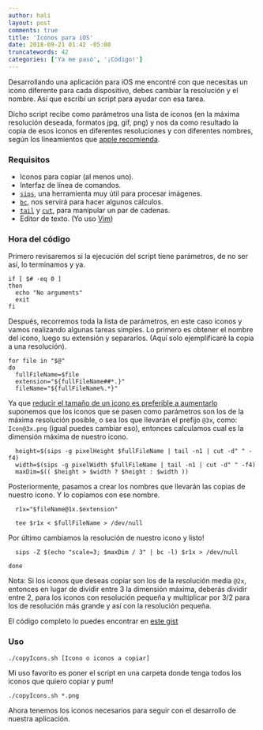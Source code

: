 ```yaml
---
author: hali
layout: post
comments: true
title: 'Iconos para iOS'
date: 2018-09-21 01:42 -05:00
truncatewords: 42
categories: ['Ya me pasó', '¡Código!']
---
```


Desarrollando una aplicación para iOS me encontré con que necesitas un icono diferente para cada dispositivo, debes
cambiar la resolución y el nombre. Así que escribí un script para ayudar con esa tarea.

Dicho script recibe como parámetros una lista de iconos (en la máxima resolución deseada, formatos jpg, gif, png) y
nos da como resultado la copia de esos iconos en diferentes resoluciones y con diferentes nombres, según los
lineamientos que [apple recomienda](https://developer.apple.com/library/archive/qa/qa1686/_index.html).

### Requisitos
- Iconos para copiar (al menos uno).
- Interfaz de línea de comandos.
- [`sips`](https://ss64.com/osx/sips.html), una herramienta muy útil para procesar imágenes.
- [`bc`](https://www.gnu.org/software/bc/manual/html_mono/bc.html), nos servirá para hacer algunos cálculos.
- [`tail`](http://man7.org/linux/man-pages/man1/tail.1.html) y [`cut`](https://linux.die.net/man/1/cut), para
  manipular un par de cadenas.
- Editor de texto. (Yo uso [Vim](https://www.vim.org))

### Hora del código
Primero revisaremos si la ejecución del script tiene parámetros, de no ser así, lo terminamos y ya.

```
if [ $# -eq 0 ]
then
  echo "No arguments"
  exit
fi
```

Después, recorremos toda la lista de parámetros, en este caso iconos y vamos realizando algunas tareas simples.
Lo primero es obtener el nombre del icono, luego su extensión y separarlos.
(Aquí solo ejemplificaré la copia a una resolución).

```
for file in "$@"
do
  fullFileName=$file
  extension="${fullFileName##*.}"
  fileName="${fullFileName%.*}"
```

Ya que [reducir el tamaño de un icono es preferible a
aumentarlo](https://helpx.adobe.com/es/photoshop/kb/advanced-cropping-resizing-resampling-photoshop.html) suponemos
que los iconos que se pasen como parámetros son los de la máxima resolución posible, o sea los que llevarán el
prefijo `@3x`, como: `Icon@3x.png` (igual puedes cambiar eso), entonces calculamos cual es la dimensión máxima de
nuestro icono.

```
  height=$(sips -g pixelHeight $fullFileName | tail -n1 | cut -d" " -f4)
  width=$(sips -g pixelWidth $fullFileName | tail -n1 | cut -d" " -f4)
  maxDim=$(( $height > $width ? $height : $width ))
```

Posteriormente, pasamos a crear los nombres que llevarán las copias de nuestro icono. Y lo copiamos con ese nombre.

```
  r1x="$fileName@1x.$extension"

  tee $r1x < $fullFileName > /dev/null
```

Por último cambiamos la resolución de nuestro icono y listo!

```
  sips -Z $(echo "scale=3; $maxDim / 3" | bc -l) $r1x > /dev/null

done
```

Nota: Si los iconos que deseas copiar son los de la resolución media `@2x`, entonces en lugar de dividir entre 3 la
dimensión máxima, deberás dividir entre 2, para los iconos con resolución pequeña y multiplicar por 3/2 para los de
resolución más grande y así con la resolución pequeña.

El código completo lo puedes encontrar en [este
gist](https://gist.github.com/halivert/32650fcbc9f4b12cfabc94cdb4a32eed)

### Uso
```
./copyIcons.sh [Icono o iconos a copiar]
```

Mi uso favorito es poner el script en una carpeta donde tenga todos los iconos que quiero copiar y pum!

```
./copyIcons.sh *.png
```

Ahora tenemos los iconos necesarios para seguir con el desarrollo de nuestra aplicación.

